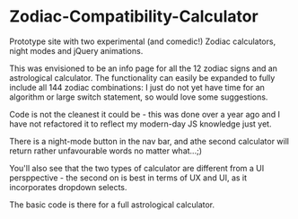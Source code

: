 # Zodiac-Compatibility-Calculator
Prototype site with two experimental (and comedic!) Zodiac calculators, night modes and jQuery animations.

This was envisioned to be an info page for all the 12 zodiac signs and an astrological calculator. 
The functionality can easily be expanded to fully include all 144 zodiac combinations: I just do not yet have time for an algorithm or large switch statement, so would love some suggestions.

Code is not the cleanest it could be - this was done over a year ago and I have not refactored it to reflect my modern-day JS knowledge just yet.

There is a night-mode button in the nav bar, and athe second calculator will return rather unfavourable words no matter what...;)

You'll also see that the two types of calculator are different from a UI persppective - the second on is best in terms of UX and UI, as it incorporates dropdown selects.

The basic code is there for a full astrological calculator. 
